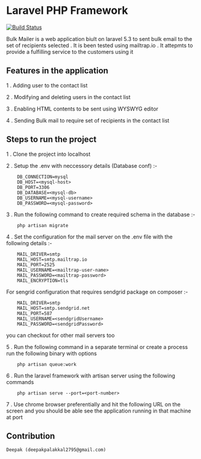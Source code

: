# Laravel PHP Framework

[![Build Status](https://travis-ci.org/laravel/framework.svg)](https://travis-ci.org/laravel/framework)

Bulk Mailer is a web application biult on laravel 5.3 to sent bulk email to the set of recipients selected . It is been tested using mailtrap.io . It attepmts to provide a fulfilling service to the customers using it 

## Features in the application  

1 . Adding user to the contact list

2 . Modifying and deleting users in the contact list

3 . Enabling HTML contents to be sent using WYSWYG editor

4 . Sending Bulk mail to require set of recipients in the contact list
 
## Steps to run the project  

1 . Clone the project into localhost

2 . Setup the .env with neccessory details (Database conf) :- 

		DB_CONNECTION=mysql
		DB_HOST=<mysql-host>
		DB_PORT=3306
		DB_DATABASE=<mysql-db>
		DB_USERNAME=<mysql-username>
		DB_PASSWORD=<mysql-password>

3 . Run the following command to create required schema in the database :- 
		
		php artisan migrate

4 . Set the configuration for the mail server on the .env file with the following details :-

		MAIL_DRIVER=smtp
		MAIL_HOST=smtp.mailtrap.io
		MAIL_PORT=2525
		MAIL_USERNAME=<mailtrap-user-name>
		MAIL_PASSWORD=<mailtrap-password>
		MAIL_ENCRYPTION=tls

For sengrid configuration that requires sendgrid package on composer :-

		MAIL_DRIVER=smtp
		MAIL_HOST=smtp.sendgrid.net
		MAIL_PORT=587
		MAIL_USERNAME=<sendgridUsername>
		MAIL_PASSWORD=<sendgridPassword>

you can checkout for other mail servers too

5 . Run the following command in a separate terminal or create a process run the following binary with options

		php artisan queue:work

6 . Run the laravel framework with artisan server using the following commands

		php artisan serve --port=<port-number>

7 . Use chrome browser preferentially and hit the following URL on the screen and 
	you should be able see the application running in that machine at port <port-number>  

## Contribution

	Deepak (deepakpalakkal2795@gmail.com)
